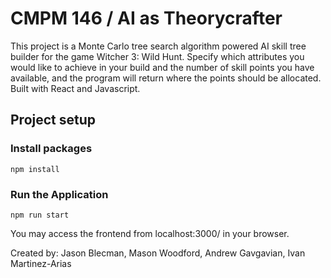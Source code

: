 # CMPM 146 / AI as Theorycrafter
This project is a Monte Carlo tree search algorithm powered AI skill tree builder for the game Witcher 3: Wild Hunt. Specify which attributes you would like to achieve in your build and the number of skill points you have available, and the program will return where the points should be allocated. Built with React and Javascript.

## Project setup

### Install packages
```
npm install
```

### Run the Application
```
npm run start
```

You may access the frontend from localhost:3000/ in your browser.

Created by: Jason Blecman, Mason Woodford, Andrew Gavgavian, Ivan Martinez-Arias


